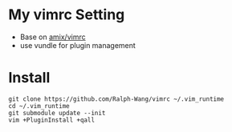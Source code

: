 
# My vimrc Setting

* Base on [amix/vimrc](https://github.com/amix/vimrc)
* use vundle for plugin management


# Install

```
git clone https://github.com/Ralph-Wang/vimrc ~/.vim_runtime
cd ~/.vim_runtime
git submodule update --init
vim +PluginInstall +qall
```
